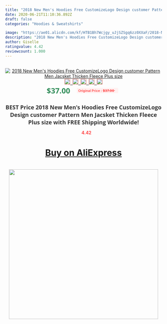 ```yaml
---
title: "2018 New Men's Hoodies Free CustomizeLogo Design customer Pattern Men Jacsket Thicken Fleece Plus size"
date: 2020-06-21T11:10:36.892Z
draft: false
categories: "Hoodies & Sweatshirts"

image: "https://ae01.alicdn.com/kf/HTB1Bh7Wcjgy_uJjSZSgq6zz0XXaF/2018-New-Men-s-Hoodies-Free-CustomizeLogo-Design-customer-Pattern-Men-Jacsket-Thicken-Fleece-Plus-size.jpg"
description: "2018 New Men's Hoodies Free CustomizeLogo Design customer Pattern Men Jacsket Thicken Fleece Plus size"
author: Giselle
ratingvalue: 4.42
reviewcount: 1.000
---
```

<br>
<div style="text-align: center;">
<a href="https://s.click.aliexpress.com/e/_AcHFid" target="_blank" rel="nofollow noopener noreferrer"><img alt="2018 New Men's Hoodies Free CustomizeLogo Design customer Pattern Men Jacsket Thicken Fleece Plus size" class="magnifier-image" src="https://ae01.alicdn.com/kf/HTB1Bh7Wcjgy_uJjSZSgq6zz0XXaF/2018-New-Men-s-Hoodies-Free-CustomizeLogo-Design-customer-Pattern-Men-Jacsket-Thicken-Fleece-Plus-size.jpg_640x640.jpg">
<br>
<img style="border:1px solid salmon" src="https://ae01.alicdn.com/kf/HTB1Bh7Wcjgy_uJjSZSgq6zz0XXaF/2018-New-Men-s-Hoodies-Free-CustomizeLogo-Design-customer-Pattern-Men-Jacsket-Thicken-Fleece-Plus-size.jpg_120x120.jpg">&nbsp;&nbsp;<img style="border:1px solid salmon" src="https://ae01.alicdn.com/kf/HTB1v0NwdaLN8KJjSZFKq6z7NVXaD/2018-New-Men-s-Hoodies-Free-CustomizeLogo-Design-customer-Pattern-Men-Jacsket-Thicken-Fleece-Plus-size.jpg_120x120.jpg">&nbsp;&nbsp;<img style="border:1px solid salmon" src="_120x120.jpg">&nbsp;&nbsp;<img style="border:1px solid salmon" src="_120x120.jpg">&nbsp;&nbsp;<img style="border:1px solid salmon" src="_120x120.jpg"></a></div><br0>
<div style="text-align: center;"><span style="background-color: white; border: 0px; box-sizing: border-box; color: seagreen; display: inline-block; font-family: &quot;open sans&quot; , &quot;arial&quot; , &quot;helvetica&quot; , sans-serif , &quot;heiti&quot;; font-size: 24px; font-stretch: inherit; font-weight: 700; line-height: inherit; margin: 0px 10px 0px 0px; padding: 0px; vertical-align: middle;">$37.00 </span>
<span style="background: rgb(255 , 241 , 241); border-radius: 3px; border: 0px; box-sizing: border-box; color: #ff4747; display: inline-block; font-family: inherit; font-size: 12px; font-stretch: inherit; font-style: inherit; font-variant: inherit; font-weight: 600; line-height: inherit; margin: 0px; padding: 2px 5px; transform: scale(0.9); vertical-align: middle;">Original Price : <b style="text-decoration: line-through;">$37.00 </b> &nbsp;&nbsp;</span></div>
<h1 style="color: #333333; display: inline-block; font-family: &quot;open sans&quot; , &quot;arial&quot; , &quot;helvetica&quot; , sans-serif , &quot;heiti&quot;; font-size: 18px; font-stretch: inherit; font-weight: 700; text-align: center;">BEST Price 2018 New Men's Hoodies Free CustomizeLogo Design customer Pattern Men Jacsket Thicken Fleece Plus size with FREE Shipping Worldwide!</h1>
<div style="color: #ff4747; text-align: center;">
<img src="https://4.bp.blogspot.com/-M0ZcTcb-5uY/XleCXlxnR4I/AAAAAAAAAEc/OrjgMkXV1oMQFaCRZj5HQwOCBcu3w1FegCPcBGAYYCw/s1600/star.png" style="height: 15px;">&nbsp;<b>4.42</b></div>
<div class="button_cont" align="center"><a class="buynow_a" href="https://s.click.aliexpress.com/e/_AcHFid" target="_blank" rel="nofollow noopener noreferrer"><H1>Buy on AliExpress</H1></a></div><br>
<div class="separator" style="clear: both; text-align: center;">
<img src="https://lh3.googleusercontent.com/-pTy5HemUv9M/XlePHvY0dAI/AAAAAAAAAE4/0nX5iRUoIWY8eMW9Dpxeirr157OZliDIgCLcBGAsYHQ/s1600/badge.gif" width="480">
</div>
